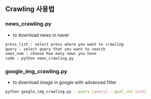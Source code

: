## Crawling 사용법

### news_crawling.py

- to download news in naver
```bash
press_list : select press where you want to crawling
query : select query that you want to search
news_num : choose how many news you have
code : python news_crawling.py
```

### google_img_crawling.py

- to download image in google with advanced filter
```bash
python google_img_crawling.py --query [query] --goal_cnt [cnt]
```
 

